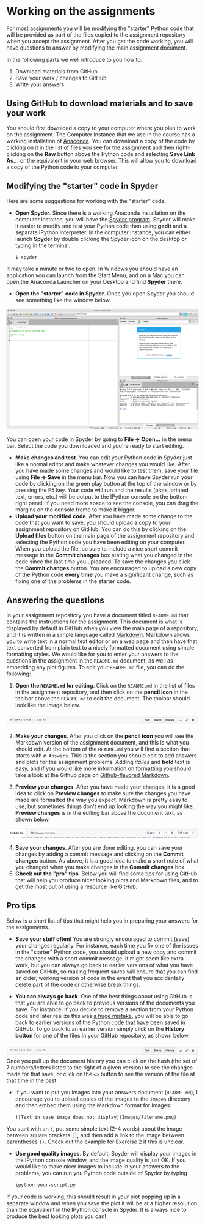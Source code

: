 # Working on the assignments

For most assignments you will be modifying the "starter" Python code that will be provided as part of the files copied
to the assignment repository when you accept the assignment.
After you get the code working, you will have questions to answer by modifying the main assignment document.

In the following parts we well introduce to you how to:

1. Download materials from GitHub
2. Save your work / changes to GitHub
3. Write your answers

## Using GitHub to download materials and to save your work

You should first download a copy to your computer where you plan to work on the assignment.
The Computer Instance that we use in the course has a working installation of [Anaconda](Anaconda.md). 
You can download a copy of the code by clicking on it in the list of files you see for the assignment and then right-clicking on the **Raw** button above the Python code and selecting **Save Link As...** or the equivalent in your web browser. 
This will allow you to download a copy of the Python code to your computer.

## Modifying the "starter" code in Spyder
Here are some suggestions for working with the "starter" code.

- **Open Spyder**. Since there is a working Anaconda installation on the computer instance, you will have the [Spyder program](https://pythonhosted.org/spyder/).
Spyder will make it easier to modify and test your Python code than using **gedit** and a separate IPython interpreter.
In the computer instance, you can either launch **Spyder** by double clicking the Spyder icon on the desktop or typing in the terminal:

    ```bash
    $ spyder
    ```
It may take a minute or two to open.
In Windows you should have an application you can launch from the Start Menu, and on a Mac you can open the Anaconda Launcher on your Desktop and find **Spyder** there.
- **Open the "starter" code in Spyder**. Once you open Spyder you should see something like the window below.

![Spyder](../img/Spyder.png)
    
You can open your code in Spyder by going to **File -> Open...** in the menu bar.
Select the code you downloaded and you're ready to start editing.
- **Make changes and test**.
You can edit your Python code in Spyder just like a normal editor and make whatever changes you would like. After you have made some changes and would like to test them, save your file using **File -> Save** in the menu bar.
Now you can have Spyder run your code by clicking on the green play button at the top of the window or by pressing the F5 key.
Your code will run and the results (plots, printed text, errors, etc.) will be output to the IPython console on the 
bottom right panel.
If you need more space to see the console, you can drag the margins on the console frame to make it bigger.
- **Upload your modified code**.
After you have made some change to the code that you want to save, you should upload a copy to your assignment repository on GitHub.
You can do this by clicking on the **Upload files** button on the main page of the assignment repository and selecting the Python code you have been editing on your computer.
When you upload the file, be sure to include a nice short commit message in the **Commit changes** box stating what you changed in the code since the last time you uploaded.
To save the changes you click the **Commit changes** button.
You are encouraged to upload a new copy of the Python code **every time** you make a significant change, such as fixing one of the problems in the starter code.

## Answering the questions
In your assignment repository you have a document titled `README.md` that contains the instructions for the assignment. 
This document is what is displayed by default in GitHub when you view the main page of a repository, and it is written in a simple language called [Markdown](https://daringfireball.net/projects/markdown/). 
Markdown allows you to write text in a normal text editor or on a web page and then have that text converted from plain text to a nicely formatted document using simple formatting styles.
We would like for you to enter your answers to the questions in the assignment in the `README.md` document, as well as embedding any plot figures.
To edit your `README.md` file, you can do the following:

1. **Open the `README.md` for editing**.
Click on the `README.md` in the list of files in the assignment repository, and then click on the **pencil icon** in the toolbar above the `README.md` to edit the document.
The toolbar should look like the image below.

![Editing toolbar](../img/Edit-README.png)

2. **Make your changes**.
After you click on the **pencil icon** you will see the Markdown version of the assignment document, and this is what you should edit. 
At the bottom of the `README.md` you will find a section that starts with `# Answers`.
This is the section you should edit to add answers and plots for the assignment problems.
Adding *italics* and **bold** text is easy, and if you would like more information on formatting you should take a look at the Github 
page on [Github-flavored Markdown](https://help.github.com/articles/basic-writing-and-formatting-syntax/).

3. **Preview your changes**.
After you have made your changes, it is a good idea to click on **Preview changes** to make sure the changes you have made are 
formatted the way you expect.
Markdown is pretty easy to use, but sometimes things don't end up looking the way you might like.
**Preview changes** is in the editing bar above the document text, as shown below.

![Preview changes](../img/Preview-changes.png)

4. **Save your changes**.
After you are done editing, you can save your changes by adding a commit message and clicking on the **Commit changes** button. 
As above, it is a good idea to make a short note of what you changed when you make changes in the **Commit changes** box.
5. **Check out the "pro" tips**.
Below you will find some tips for using GitHub that will help you produce nicer looking plots and Markdown files, and to get the most out of using a resource like GitHub.

## Pro tips
Below is a short list of tips that might help you in preparing your answers for the assignments.

- **Save your stuff often**!
You are strongly encouraged to commit (save) your changes regularly.
For instance, each time you fix one of the issues in the "starter" Python code, you should upload a new copy and commit the changes with a short commit message.
It might seem like extra work, but you can always go back to earlier versions of what you have saved on GitHub, so making frequent saves will ensure that you can find an older, working version of code in the event that you accidentally delete part of the code or otherwise break things.

- **You can always go back**.
One of the best things about using GitHub is that you are able to go back to previous versions of the documents you save. 
For instance, if you decide to remove a section from your Python code and later realize this was [a huge mistake](https://youtu.be/46Kv4rBJi68), you will be able to go back to earlier versions of the Python code that have been saved in GitHub.
To go back to an earlier version simply click on the **History button** for one of the files in your GitHub repository, as shown below.

![History button](../img/Edit-README.png)
Once you pull up the document history you can click on the hash (the set of 7 numbers/letters listed to the right of a given version) to see the changes made for that save, or click on the `<>` button to see the version of the file at that time in the past.

- If you want to put you images into your answers document (`README.md`), I encourage you to upload copies of the images to the `Images` directory and then embed them using the Markdown format for images:

    ```
    ![Text in case image does not display](Images/filename.png)
    ```
You start with an `!`, put some simple text (2-4 words) about the image between square brackets `[]`, and then add a link to the image between parentheses `()`. 
Check out the example for Exercise 2 if this is unclear.

- **Use good quality images**.
By default, Spyder will display your images in the IPython console window, and the image quality is just OK.
If you would like to make nicer images to include in your answers to the problems, you can run you Python code outside of Spyder by typing

    ```bash
    ipython your-script.py
    ```
If your code is working, this should result in your plot popping up in a separate window and when you save the plot it will be at a higher resolution than the equivalent in the IPython console in Spyder.
It is always nice to produce the best looking plots you can!
